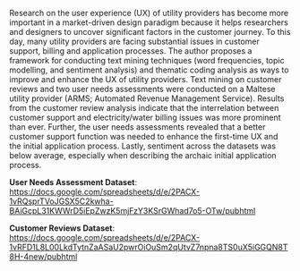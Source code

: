 Research on the user experience (UX) of utility providers has become more important in a market-driven design paradigm because it helps researchers and designers to uncover significant factors in the customer journey. To this day, many utility providers are facing substantial issues in customer support, billing and application processes. The author proposes a framework for conducting text mining techniques (word frequencies, topic modelling, and sentiment analysis) and thematic coding analysis as ways to improve and enhance the UX of utility providers. Text mining on customer reviews and two user needs assessments were conducted on a Maltese utility provider (ARMS; Automated Revenue Management Service). Results from the customer review analysis indicate that the interrelation between customer support and electricity/water billing issues was more prominent than ever. Further, the user needs assessments revealed that a better customer support function was needed to enhance the first-time UX and the initial application process. Lastly, sentiment across the datasets was below average, especially when describing the archaic initial application process. 

**User Needs Assessment Dataset**: https://docs.google.com/spreadsheets/d/e/2PACX-1vRQsprTVoJGSX5C2kwha-BAiGcpL31KWWrD5iEpZwzK5mjFzY3KSrGWhad7o5-OTw/pubhtml

**Customer Reviews Dataset**: https://docs.google.com/spreadsheets/d/e/2PACX-1vRFD1L8L00LkdTytnZaASaU2pwrOiOuSm2qUtvZ7npna8TS0uX5iGGQN8T8H-4new/pubhtml
